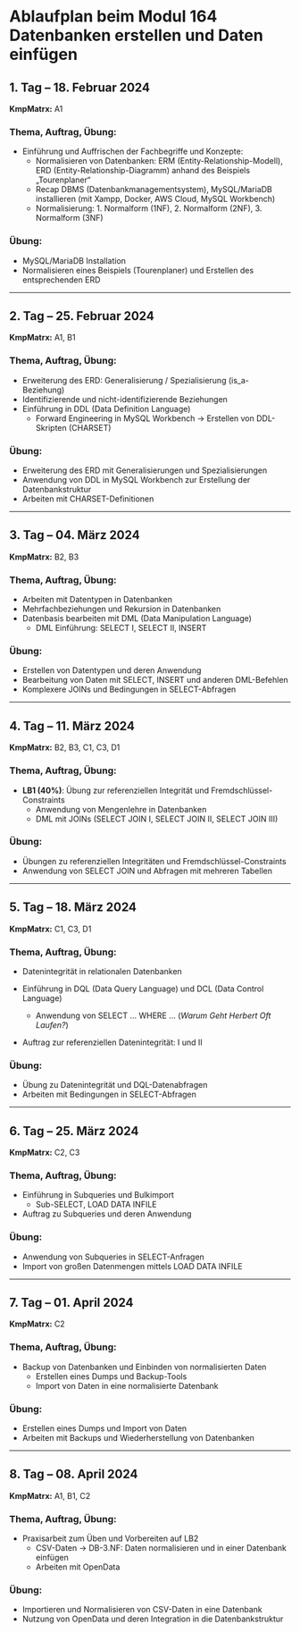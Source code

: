 # Ablaufplan beim Modul 164 Datenbanken erstellen und Daten einfügen 

## 1. Tag – 18. Februar 2024  
**KmpMatrx:** A1  
### Thema, Auftrag, Übung:
- Einführung und Auffrischen der Fachbegriffe und Konzepte:
  - Normalisieren von Datenbanken: ERM (Entity-Relationship-Modell), ERD (Entity-Relationship-Diagramm) anhand des Beispiels „Tourenplaner“
  - Recap DBMS (Datenbankmanagementsystem), MySQL/MariaDB installieren (mit Xampp, Docker, AWS Cloud, MySQL Workbench)
  - Normalisierung: 1. Normalform (1NF), 2. Normalform (2NF), 3. Normalform (3NF)

### Übung:
- MySQL/MariaDB Installation
- Normalisieren eines Beispiels (Tourenplaner) und Erstellen des entsprechenden ERD

---

## 2. Tag – 25. Februar 2024  
**KmpMatrx:** A1, B1  
### Thema, Auftrag, Übung:
- Erweiterung des ERD: Generalisierung / Spezialisierung (is_a-Beziehung)
- Identifizierende und nicht-identifizierende Beziehungen
- Einführung in DDL (Data Definition Language)
  - Forward Engineering in MySQL Workbench → Erstellen von DDL-Skripten (CHARSET)

### Übung:
- Erweiterung des ERD mit Generalisierungen und Spezialisierungen
- Anwendung von DDL in MySQL Workbench zur Erstellung der Datenbankstruktur
- Arbeiten mit CHARSET-Definitionen

---

## 3. Tag – 04. März 2024  
**KmpMatrx:** B2, B3  
### Thema, Auftrag, Übung:
- Arbeiten mit Datentypen in Datenbanken
- Mehrfachbeziehungen und Rekursion in Datenbanken
- Datenbasis bearbeiten mit DML (Data Manipulation Language)
  - DML Einführung: SELECT I, SELECT II, INSERT

### Übung:
- Erstellen von Datentypen und deren Anwendung
- Bearbeitung von Daten mit SELECT, INSERT und anderen DML-Befehlen
- Komplexere JOINs und Bedingungen in SELECT-Abfragen

---

## 4. Tag – 11. März 2024  
**KmpMatrx:** B2, B3, C1, C3, D1  
### Thema, Auftrag, Übung:
- **LB1 (40%)**: Übung zur referenziellen Integrität und Fremdschlüssel-Constraints
  - Anwendung von Mengenlehre in Datenbanken
  - DML mit JOINs (SELECT JOIN I, SELECT JOIN II, SELECT JOIN III)

### Übung:
- Übungen zu referenziellen Integritäten und Fremdschlüssel-Constraints
- Anwendung von SELECT JOIN und Abfragen mit mehreren Tabellen

---

## 5. Tag – 18. März 2024  
**KmpMatrx:** C1, C3, D1  
### Thema, Auftrag, Übung:
- Datenintegrität in relationalen Datenbanken
- Einführung in DQL (Data Query Language) und DCL (Data Control Language)
  - Anwendung von SELECT ... WHERE ... (*Warum Geht Herbert Oft Laufen?*)

- Auftrag zur referenziellen Datenintegrität: I und II

### Übung:
- Übung zu Datenintegrität und DQL-Datenabfragen
- Arbeiten mit Bedingungen in SELECT-Abfragen

---

## 6. Tag – 25. März 2024  
**KmpMatrx:** C2, C3  
### Thema, Auftrag, Übung:
- Einführung in Subqueries und Bulkimport
  - Sub-SELECT, LOAD DATA INFILE
- Auftrag zu Subqueries und deren Anwendung

### Übung:
- Anwendung von Subqueries in SELECT-Anfragen
- Import von großen Datenmengen mittels LOAD DATA INFILE

---

## 7. Tag – 01. April 2024  
**KmpMatrx:** C2  
### Thema, Auftrag, Übung:
- Backup von Datenbanken und Einbinden von normalisierten Daten
  - Erstellen eines Dumps und Backup-Tools
  - Import von Daten in eine normalisierte Datenbank

### Übung:
- Erstellen eines Dumps und Import von Daten
- Arbeiten mit Backups und Wiederherstellung von Datenbanken

---

## 8. Tag – 08. April 2024  
**KmpMatrx:** A1, B1, C2  
### Thema, Auftrag, Übung:
- Praxisarbeit zum Üben und Vorbereiten auf LB2
  - CSV-Daten → DB-3.NF: Daten normalisieren und in einer Datenbank einfügen
  - Arbeiten mit OpenData

### Übung:
- Importieren und Normalisieren von CSV-Daten in eine Datenbank
- Nutzung von OpenData und deren Integration in die Datenbankstruktur
